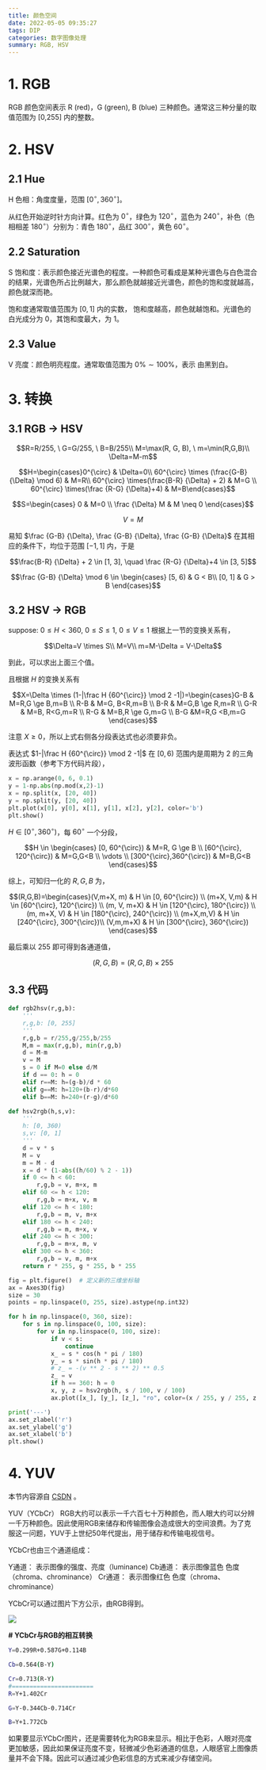 ```yaml
---
title: 颜色空间
date: 2022-05-05 09:35:27
tags: DIP
categories: 数字图像处理
summary: RGB, HSV
---
```


# 1. RGB

RGB 颜色空间表示 R (red)，G (green), B (blue) 三种颜色。通常这三种分量的取值范围为 [0,255] 内的整数。

# 2. HSV

## 2.1 Hue
H 色相：角度度量，范围 $[0^{\circ}, 360^{\circ}]$。

从红色开始逆时针方向计算。红色为 $0^{\circ}$，绿色为 $120^{\circ}$，蓝色为 $240^{\circ}$，补色（色相相差 $180^{\circ}$）分别为：青色 $180^{\circ}$，品红 $300^{\circ}$，黄色 $60^{\circ}$。

## 2.2 Saturation

S 饱和度：表示颜色接近光谱色的程度。一种颜色可看成是某种光谱色与白色混合的结果，光谱色所占比例越大，那么颜色就越接近光谱色，颜色的饱和度就越高，颜色就深而艳。

饱和度通常取值范围为 $[0, 1]$ 内的实数， 饱和度越高，颜色就越饱和。光谱色的白光成分为 0，其饱和度最大，为 1。

## 2.3 Value

V 亮度：颜色明亮程度。通常取值范围为 $0\% \sim 100\%$，表示 由黑到白。


# 3. 转换

## 3.1 RGB -> HSV
$$R=R/255, \ G=G/255, \ B=B/255\\
M=\max(R, G, B), \ m=\min(R,G,B)\\
\Delta=M-m$$

$$H=\begin{cases}0^{\circ} & \Delta=0\\
60^{\circ} \times (\frac{G-B} {\Delta} \mod 6) & M=R\\
60^{\circ} \times(\frac{B-R} {\Delta} + 2) & M=G \\
60^{\circ} \times(\frac {R-G} {\Delta}+4) & M=B\end{cases}$$

$$S=\begin{cases} 0 & M=0 \\ \frac {\Delta} M & M \neq 0 \end{cases}$$

$$V=M$$

易知 $\frac {G-B} {\Delta}, \frac {G-B} {\Delta}, \frac {G-B} {\Delta}$ 在其相应的条件下，均位于范围 $[-1, 1]$ 内，于是

$$\frac{B-R} {\Delta} + 2 \in [1, 3], \quad \frac {R-G} {\Delta}+4 \in [3, 5]$$

$$\frac {G-B} {\Delta} \mod 6 \in \begin{cases} [5, 6) & G < B\\ [0, 1] & G > B \end{cases}$$

## 3.2 HSV -> RGB
suppose: $0 \le H < 360, \ 0 \le S \le 1, \ 0 \le V \le 1$ 根据上一节的变换关系有，

$$\Delta=V \times S\\
M=V\\
m=M-\Delta = V-\Delta$$

到此，可以求出上面三个值。

且根据 $H$ 的变换关系有

$$X=\Delta \times (1-|\frac H {60^{\circ}} \mod 2 -1|)=\begin{cases}G-B & M=R,G \ge B,m=B \\ R-B & M=G, B<R,m=B \\ B-R & M=G,B \ge R,m=R \\ G-R & M=B, R<G,m=R \\ R-G & M=B,R \ge G,m=G \\ B-G &M=R,G <B,m=G \end{cases}$$

注意 $X \ge 0$，所以上式右侧各分段表达式也必须要非负。

表达式 $1-|\frac H {60^{\circ}} \mod 2 -1|$ 在 $[0, 6)$ 范围内是周期为 2 的三角波形函数（参考下方代码片段），

```python
x = np.arange(0, 6, 0.1)
y = 1-np.abs(np.mod(x,2)-1)
x = np.split(x, [20, 40])
y = np.split(y, [20, 40])
plt.plot(x[0], y[0], x[1], y[1], x[2], y[2], color='b')
plt.show()
```


$H \in [0^{\circ}, 360^{\circ})$，每 $60^{\circ}$ 一个分段，

$$H \in \begin{cases} [0, 60^{\circ}) & M=R, G \ge B \\ [60^{\circ}, 120^{\circ}) & M=G,G<B \\ \vdots \\ [300^{\circ},360^{\circ}) & M=B,G<B \end{cases}$$

综上，可知归一化的 $R,G,B$ 为， 

$$(R,G,B)=\begin{cases}(V,m+X, m) & H \in [0, 60^{\circ}) \\ (m+X, V,m) & H \in [60^{\circ}, 120^{\circ}) \\ (m, V, m+X) & H \in [120^{\circ}, 180^{\circ}) \\ (m, m+X, V) & H \in [180^{\circ}, 240^{\circ}) \\ (m+X,m,V) & H \in [240^{\circ}, 300^{\circ})\\ (V,m,m+X) & H \in [300^{\circ}, 360^{\circ}) \end{cases}$$

最后乘以 255 即可得到各通道值，

$$(R,G,B)=(R,G,B)\times 255$$


## 3.3 代码
```python
def rgb2hsv(r,g,b):
    '''
    r,g,b: [0, 255]
    '''
    r,g,b = r/255,g/255,b/255
    M,m = max(r,g,b), min(r,g,b)
    d = M-m
    v = M
    s = 0 if M=0 else d/M
    if d == 0: h = 0
    elif r==M: h=(g-b)/d * 60
    elif g==M: h=120+(b-r)/d*60
    elif b==M: h=240+(r-g)/d*60

def hsv2rgb(h,s,v):
    '''
    h: [0, 360)
    s,v: [0, 1]
    '''
    d = v * s
    M = v
    m = M - d
    x = d * (1-abs((h/60) % 2 - 1))
    if 0 <= h < 60:
        r,g,b = v, m+x, m
    elif 60 <= h < 120:
        r,g,b = m+x, v, m
    elif 120 <= h < 180:
        r,g,b = m, v, m+x
    elif 180 <= h < 240:
        r,g,b = m, m+x, v
    elif 240 <= h < 300:
        r,g,b = m+x, m, v
    elif 300 <= h < 360:
        r,g,b = v, m, m+x
    return r * 255, g * 255, b * 255

fig = plt.figure()  # 定义新的三维坐标轴
ax = Axes3D(fig)
size = 30
points = np.linspace(0, 255, size).astype(np.int32)

for h in np.linspace(0, 360, size):
    for s in np.linspace(0, 100, size):
        for v in np.linspace(0, 100, size):
            if v < s:
                continue
            x_ = s * cos(h * pi / 180)
            y_ = s * sin(h * pi / 180)
            # z_ = -(v ** 2 - s ** 2) ** 0.5
            z_ = v
            if h == 360: h = 0
            x, y, z = hsv2rgb(h, s / 100, v / 100)
            ax.plot([x_], [y_], [z_], "ro", color=(x / 255, y / 255, z / 255, 1))

print('---')
ax.set_zlabel('r')
ax.set_ylabel('g')
ax.set_xlabel('b')
plt.show()
```

# 4. YUV

本节内容源自 [CSDN](https://blog.csdn.net/qq_43426078/article/details/124024237) 。

YUV（YCbCr）
RGB大约可以表示一千六百七十万种颜色，而人眼大约可以分辨一千万种颜色。因此使用RGB来储存和传输图像会造成很大的空间浪费。为了克服这一问题，YUV于上世纪50年代提出，用于储存和传输电视信号。

YCbCr也由三个通道组成：

Y通道： 表示图像的强度、亮度（luminance)
Cb通道： 表示图像蓝色 色度（chroma、chrominance）
Cr通道： 表示图像红色 色度（chroma、chrominance）

YCbCr可以通过图片下方公示，由RGB得到。

![](/images/dip/color_space_1.png)


**# YCbCr与RGB的相互转换**

```sh
Y=0.299R+0.587G+0.114B

Cb=0.564(B-Y)

Cr=0.713(R-Y)
#=======================
R=Y+1.402Cr

G=Y-0.344Cb-0.714Cr

B=Y+1.772Cb
```

如果要显示YCbCr图片，还是需要转化为RGB来显示。相比于色彩，人眼对亮度更加敏感，因此如果保证亮度不变，轻微减少色彩通道的信息，人眼感官上图像质量并不会下降。因此可以通过减少色彩信息的方式来减少存储空间。

